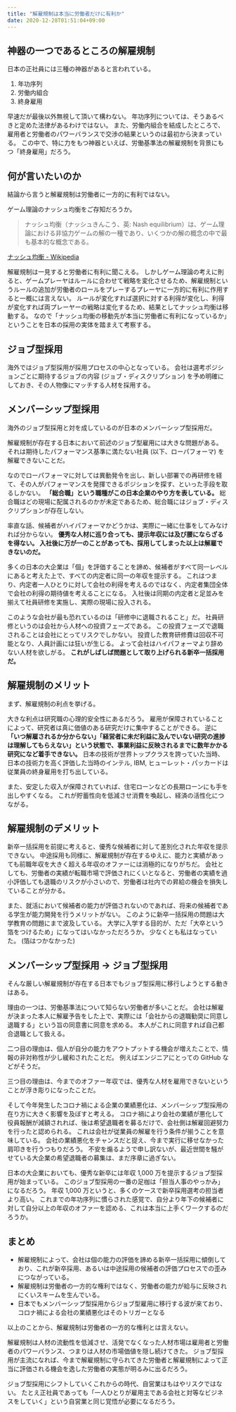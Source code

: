 ```yaml
---
title: "解雇規制は本当に労働者だけに有利か"
date: 2020-12-28T01:51:04+09:00
---
```


## 神器の一つであるところの解雇規制

日本の正社員には三種の神器があると言われている。

1. 年功序列
1. 労働内組合
1. 終身雇用

早速だが最後以外無視して頂いて構わない。
年功序列については、そうあるべきと定めた法律があるわけではない。
また、労働内組合を結成したところで、雇用者と労働者のパワーバランスで交渉の結果というのは最初から決まっている。
この中で、特に力をもつ神器といえば、労働基準法の解雇規制を背景にもつ「終身雇用」だろう。

## 何が言いたいのか

結論から言うと解雇規制は労働者に一方的に有利ではない。

ゲーム理論のナッシュ均衡をご存知だろうか。

> ナッシュ均衡（ナッシュきんこう、英: Nash equilibrium）は、ゲーム理論における非協力ゲームの解の一種であり、いくつかの解の概念の中で最も基本的な概念である。

[ナッシュ均衡 - Wikipedia](https://ja.wikipedia.org/wiki/%E3%83%8A%E3%83%83%E3%82%B7%E3%83%A5%E5%9D%87%E8%A1%A1)

解雇規制は一見すると労働者に有利に聞こえる。
しかしゲーム理論の考えに則ると、ゲームプレーヤはルールに合わせて戦略を変化させるため、解雇規制というルールの追加が労働者のロールをプレーするプレーヤに一方的に有利に作用すると一概には言えない。
ルールが変化すれば選択に対する利得が変化し、利得が変化すれば両プレーヤーの戦略は変化するため、結果としてナッシュ均衡は移動する。
なので「ナッシュ均衡の移動先が本当に労働者に有利になっているか」ということを日本の採用の実体を踏まえて考察する。

## ジョブ型採用

海外ではジョブ型採用が採用プロセスの中心となっている。
会社は選考ポジションごとに期待するジョブの内容 (ジョブ・ディスクリプション) を予め明確にしておき、その人物像にマッチする人材を採用する。

## メンバーシップ型採用

海外のジョブ型採用と対を成しているのが日本のメンバーシップ型採用だ。

解雇規制が存在する日本において前述のジョブ型雇用には大きな問題がある。
それは期待したパフォーマンス基準に満たない社員 (以下、ローパフォーマ) を解雇できないことだ。

なのでローパフォーマに対しては異動発令を出し、新しい部署での再研修を経て、その人がパフォーマンスを発揮できるポジションを探す、といった手段を取るしかない。
**「総合職」という職種がこの日本企業のやり方を表している。**
総合職はどの現場に配属されるのかが未定であるため、総合職にはジョブ・ディスクリプションが存在しない。

率直な話、候補者がハイパフォーマかどうかは、実際に一緒に仕事をしてみなければ分からない。
**優秀な人材に巡り合っても、提示年収には及び腰にならざるを得ない。
入社後に万が一のことがあっても、採用してしまった以上は解雇できないのだ。**

多くの日本の大企業は「個」を評価することを諦め、候補者がすべて同一レベルにあると考えた上で、すべての内定者に同一の年収を提示する。
これはつまり、内定者一人ひとりに対して会社の利得を考えるのではなく、内定者集団全体で会社の利得の期待値を考えることになる。
入社後は同期の内定者と足並みを揃えて社員研修を実施し、実際の現場に投入される。

このような会社が最も恐れているのは「研修中に退職されること」だ。
社員研修というのは会社から人材への投資フェーズである。
この投資フェーズで退職されることは会社にとってリスクでしかない。
投資した教育研修費は回収不可能となり、人員計画には狂いが生じる。
よって会社はハイパフォーマより辞めない人材を欲しがる。
**これがしばしば問題として取り上げられる新卒一括採用だ。**

## 解雇規制のメリット

まず、解雇規制の利点を挙げる。

大きな利点は研究職の心理的安全性にあるだろう。
雇用が保障されていることによって、研究者は真に価値のある研究だけに集中することができる。
逆に **「いつ解雇されるか分からない」「経営者に未だ利益に及んでいない研究の進捗は理解してもらえない」という状態で、事業利益に反映されるまでに数年かかる研究になど着手できない。**
日本の技術が世界トップクラスを誇っていた当時、日本の技術力を高く評価した当時のインテル, IBM, ヒューレット・パッカードは従業員の終身雇用を打ち出している。

また、安定した収入が保障されていれば、住宅ローンなどの長期ローンにも手を出しやすくなる。
これが貯蓄性向を低減させ消費を喚起し、経済の活性化につながる。

## 解雇規制のデメリット

新卒一括採用を前提に考えると、優秀な候補者に対して差別化された年収を提示できない。
中途採用も同様に、解雇規制が存在するゆえに、能力と実績があっても前職年収を大きく超える年収のオファーには消極的になりがちだ。
会社としても、労働者の実績が転職市場で評価されにくいとなると、労働者の実績を過小評価しても退職のリスクが小さいので、労働者は社内での昇給の機会を損失していることが分かる。

また、就活において候補者の能力が評価されないのであれば、将来の候補者である学生が能力開発を行うメリットがない。
このように新卒一括採用の問題は大学教育の問題にまで波及している。
大学に入学する目的が、ただ「大卒という箔をつけるため」になってはいなかっただろうか。
少なくとも私はなっていた。 (箔はつかなかった)

## メンバーシップ型採用 → ジョブ型採用

そんな厳しい解雇規制が存在する日本でもジョブ型採用に移行しようとする動きはある。

理由の一つは、労働基準法について知らない労働者が多いことだ。
会社は解雇が決まった本人に解雇予告をした上で、実際には「会社からの退職勧奨に同意し退職する」という旨の同意書に同意を求める。
本人がこれに同意すれば自己都合退職として扱える。

二つ目の理由は、個人が自分の能力をアウトプットする機会が増えたことで、情報の非対称性が少し緩和されたことだ。
例えばエンジニアにとっての GitHub などがそうだ。

三つ目の理由は、今までのオファー年収では、優秀な人材を雇用できないということが浮き彫りになったことだ。

そして今年発生したコロナ禍による企業の業績悪化は、メンバーシップ型採用の在り方に大きく影響を及ぼすと考える。
コロナ禍により会社の業績が悪化して役員報酬が減額されれば、後は希望退職者を募るだけで、会社側は解雇回避努力を行ったと認められる。
これは会社が従業員の解雇を行う条件が揃うことを意味している。
会社の業績悪化をチャンスだと捉え、今まで実行に移せなかった肩叩きを行うつもりだろう。
不安を煽るようで申し訳ないが、最近世間を騒がせている大企業の希望退職者の募集は、まだ序章に過ぎない。

日本の大企業においても、優秀な新卒には年収 1,000 万を提示するジョブ型採用が始まっている。
このジョブ型採用の一番の足枷は「担当人事のやっかみ」になるだろう。
年収 1,000 万というと、多くのケースで新卒採用選考の担当者より高い。
これまでの年功序列に慣らされた感覚で、自分より年下の候補者に対して自分以上の年収のオファーを認める、これは本当に上手くワークするのだろうか。

## まとめ

- 解雇規制によって、会社は個の能力の評価を諦める新卒一括採用に傾倒しており、これが新卒採用、あるいは中途採用の候補者の評価プロセスでの歪みにつながっている。
- 解雇規制は労働者の一方的な権利ではなく、労働者の能力が給与に反映されにくいスキームを生んでいる。
- 日本でもメンバーシップ型採用からジョブ型雇用に移行する波が来ており、コロナ禍による会社の業績悪化はそのトリガーとなる

以上のことから、解雇規制は労働者の一方的な権利とは言えない。

解雇規制は人材の流動性を低減させ、活発でなくなった人材市場は雇用者と労働者のパワーバランス、つまりは人材の市場価値を隠し続けてきた。
ジョブ型採用が主流になれば、今まで解雇規制に守られてきた労働者と解雇規制によって正当に評価される機会を逸した労働者の実態が明るみに出るだろう。

ジョブ型採用にシフトしていくこれからの時代、自営業はもはやリスクではない。
たとえ正社員であっても「一人ひとりが雇用主である会社と対等なビジネスをしていく」という自営業と同じ覚悟が必要になるだろう。
